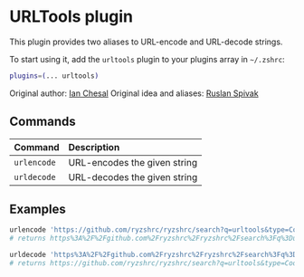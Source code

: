 # URLTools plugin

This plugin provides two aliases to URL-encode and URL-decode strings.

To start using it, add the `urltools` plugin to your plugins array in `~/.zshrc`:

```zsh
plugins=(... urltools)
```

Original author: [Ian Chesal](https://github.com/ianchesal)
Original idea and aliases: [Ruslan Spivak](https://ruslanspivak.wordpress.com/2010/06/02/urlencode-and-urldecode-from-a-command-line/)

## Commands

| Command     | Description                  |
| :---------- | :--------------------------- |
| `urlencode` | URL-encodes the given string |
| `urldecode` | URL-decodes the given string |

## Examples

```zsh
urlencode 'https://github.com/ryzshrc/ryzshrc/search?q=urltools&type=Code'
# returns https%3A%2F%2Fgithub.com%2Fryzshrc%2Fryzshrc%2Fsearch%3Fq%3Durltools%26type%3DCode

urldecode 'https%3A%2F%2Fgithub.com%2Fryzshrc%2Fryzshrc%2Fsearch%3Fq%3Durltools%26type%3DCode'
# returns https://github.com/ryzshrc/ryzshrc/search?q=urltools&type=Code
```
